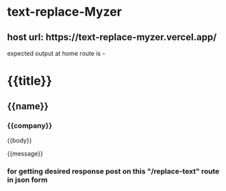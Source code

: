 # text-replace-Myzer

<h2>host url: https://text-replace-myzer.vercel.app/</h2>

<p>expected output at home route is - 
  <h1>{{title}}</h1>
  <h2>{{name}}</h2>
  <h3>{{company}}</h3>
  <p>{{body}}</p>
  <p>{{message}}</p>
</p>

<h3>for getting desired response post on this "/replace-text" route in json form</h3>
